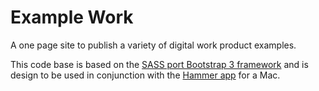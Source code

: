 Example Work
============

A one page site to publish a variety of digital work product examples.

This code base is based on the [SASS port Bootstrap 3 framework](https://github.com/twbs/bootstrap-sass) and is design to be used in conjunction with the [Hammer app](http://hammerformac.com/) for a Mac.
